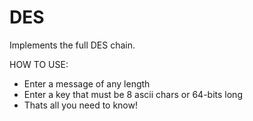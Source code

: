 # DES
Implements the full DES chain.

HOW TO USE:
- Enter a message of any length 
- Enter a key that must be 8 ascii chars or 64-bits long
- Thats all you need to know!
